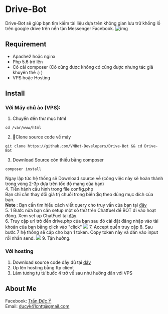 # Drive-Bot
Drive-Bot sẽ giúp bạn tìm kiếm tài liệu dựa trên không gian lưu trữ khổng lồ trên google drive trên nền tản Messenger Facebook.
![img](https://i.imgur.com/OylNJWm.png)
## Requirement
- Apache2 hoặc nginx
- Php 5.6 trở lên
- Có cài composer (Có cũng được không có cũng được nhưng tác giả khuyên thế :) )
- VPS hoặc Hosting
## Install
### Với Máy chủ ảo (VPS):
1. Chuyển đến thư mục html
```
cd /var/www/html
```
2. Clone source code về máy
```
git clone https://github.com/VNBot-Developers/Drive-Bot && cd Drive-Bot
```
3. Download Source còn thiếu bằng composer
```
composer install
```
Ngay lập tức hệ thống sẽ Download source về (công việc này sẽ hoàn thành trong vòng 2-3p dựa trên tốc độ mạng của bạn)
</br>
4. Tiến hành cấu hình trong file config.php
<br>
Bạn chỉ cần thay đổi giá trị chuổi trong biến $q theo đúng mục đích của bạn.
<br>
<b>Note </b>: Bạn cần tìm hiểu cách viết query cho truy vấn của bạn tại [đây](Query.md)
</br>
5. 1 Bước nữa bạn cần setup một số thứ trên Chatfuel để BOT đi vào hoạt động. Xem set up ChatFuel tại [đây](ChatFuel.md)
</br> 
6. Truy cập url trỏ đến drive.php của bạn sau đó cài đặt đăng nhập vào tài khoản của bạn bằng click vào "click"
![](https://i.imgur.com/ZLGnER3.png)
7. Accept quền truy cập
8. Sau bước 7 hệ thống sẽ cấp cho bạn 1 token. Copy token này và dán vào input rồi nhấn send.
![](https://i.imgur.com/sAgzsCC.png)
9. Tận hưởng.
### Với hosting
1. Download source code đầy đủ tại [đây](https://drive.google.com/open?id=1tMz6D1U_u_wrXx_xJHw_okzLBVsHMGqE)
2. Up lên hosting bằng ftp client
3. Làm tương tự từ bước 4 trở về sau như hướng dân với VPS
## About Me
Facebook: [Trần Đức Ý](https://www.facebook.com/Tranducy1999)
</br>
Email: ducyk41cntt@gmail.com 